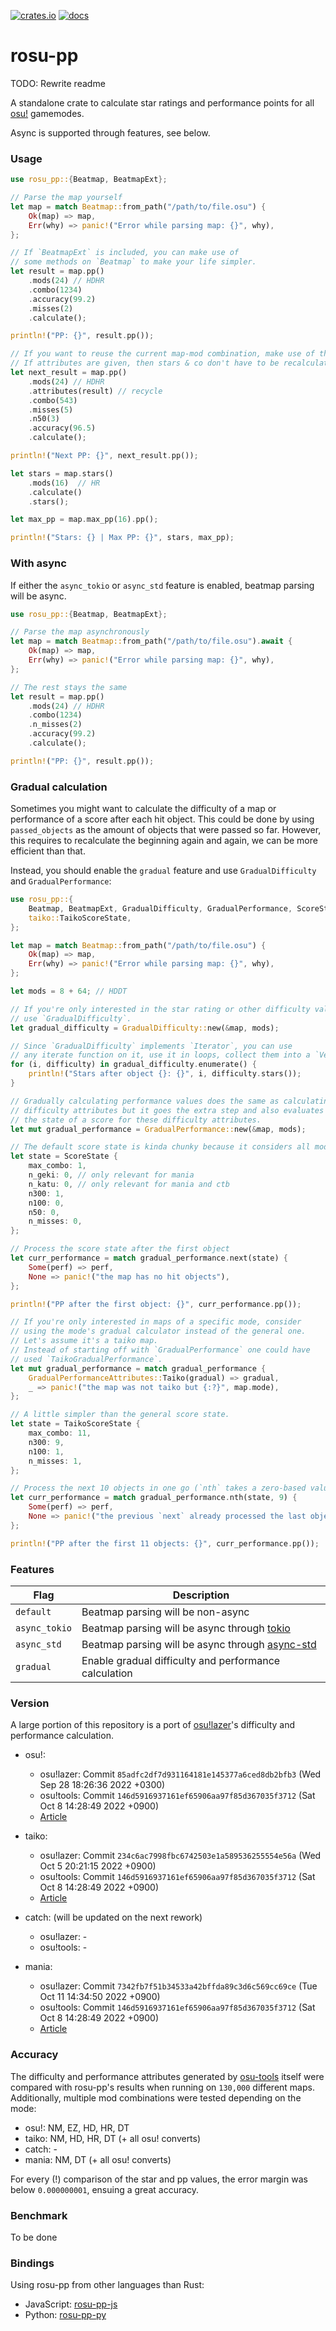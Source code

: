 [![crates.io](https://img.shields.io/crates/v/rosu-pp.svg)](https://crates.io/crates/rosu-pp) [![docs](https://docs.rs/rosu-pp/badge.svg)](https://docs.rs/rosu-pp)

# rosu-pp

TODO: Rewrite readme

A standalone crate to calculate star ratings and performance points for all [osu!](https://osu.ppy.sh/home) gamemodes.

Async is supported through features, see below.

### Usage

```rust
use rosu_pp::{Beatmap, BeatmapExt};

// Parse the map yourself
let map = match Beatmap::from_path("/path/to/file.osu") {
    Ok(map) => map,
    Err(why) => panic!("Error while parsing map: {}", why),
};

// If `BeatmapExt` is included, you can make use of
// some methods on `Beatmap` to make your life simpler.
let result = map.pp()
    .mods(24) // HDHR
    .combo(1234)
    .accuracy(99.2)
    .misses(2)
    .calculate();

println!("PP: {}", result.pp());

// If you want to reuse the current map-mod combination, make use of the previous result!
// If attributes are given, then stars & co don't have to be recalculated.
let next_result = map.pp()
    .mods(24) // HDHR
    .attributes(result) // recycle
    .combo(543)
    .misses(5)
    .n50(3)
    .accuracy(96.5)
    .calculate();

println!("Next PP: {}", next_result.pp());

let stars = map.stars()
    .mods(16)  // HR
    .calculate()
    .stars();

let max_pp = map.max_pp(16).pp();

println!("Stars: {} | Max PP: {}", stars, max_pp);
```

### With async
If either the `async_tokio` or `async_std` feature is enabled, beatmap parsing will be async.

```rust
use rosu_pp::{Beatmap, BeatmapExt};

// Parse the map asynchronously
let map = match Beatmap::from_path("/path/to/file.osu").await {
    Ok(map) => map,
    Err(why) => panic!("Error while parsing map: {}", why),
};

// The rest stays the same
let result = map.pp()
    .mods(24) // HDHR
    .combo(1234)
    .n_misses(2)
    .accuracy(99.2)
    .calculate();

println!("PP: {}", result.pp());
```

### Gradual calculation
Sometimes you might want to calculate the difficulty of a map or performance of a score after each hit object.
This could be done by using `passed_objects` as the amount of objects that were passed so far.
However, this requires to recalculate the beginning again and again, we can be more efficient than that.

Instead, you should enable the `gradual` feature and use `GradualDifficulty` and `GradualPerformance`:

```rust
use rosu_pp::{
    Beatmap, BeatmapExt, GradualDifficulty, GradualPerformance, ScoreState,
    taiko::TaikoScoreState,
};

let map = match Beatmap::from_path("/path/to/file.osu") {
    Ok(map) => map,
    Err(why) => panic!("Error while parsing map: {}", why),
};

let mods = 8 + 64; // HDDT

// If you're only interested in the star rating or other difficulty values,
// use `GradualDifficulty`.
let gradual_difficulty = GradualDifficulty::new(&map, mods);

// Since `GradualDifficulty` implements `Iterator`, you can use
// any iterate function on it, use it in loops, collect them into a `Vec`, ...
for (i, difficulty) in gradual_difficulty.enumerate() {
    println!("Stars after object {}: {}", i, difficulty.stars());
}

// Gradually calculating performance values does the same as calculating
// difficulty attributes but it goes the extra step and also evaluates
// the state of a score for these difficulty attributes.
let mut gradual_performance = GradualPerformance::new(&map, mods);

// The default score state is kinda chunky because it considers all modes.
let state = ScoreState {
    max_combo: 1,
    n_geki: 0, // only relevant for mania
    n_katu: 0, // only relevant for mania and ctb
    n300: 1,
    n100: 0,
    n50: 0,
    n_misses: 0,
};

// Process the score state after the first object
let curr_performance = match gradual_performance.next(state) {
    Some(perf) => perf,
    None => panic!("the map has no hit objects"),
};

println!("PP after the first object: {}", curr_performance.pp());

// If you're only interested in maps of a specific mode, consider
// using the mode's gradual calculator instead of the general one.
// Let's assume it's a taiko map.
// Instead of starting off with `GradualPerformance` one could have
// used `TaikoGradualPerformance`.
let mut gradual_performance = match gradual_performance {
    GradualPerformanceAttributes::Taiko(gradual) => gradual,
    _ => panic!("the map was not taiko but {:?}", map.mode),
};

// A little simpler than the general score state.
let state = TaikoScoreState {
    max_combo: 11,
    n300: 9,
    n100: 1,
    n_misses: 1,
};

// Process the next 10 objects in one go (`nth` takes a zero-based value).
let curr_performance = match gradual_performance.nth(state, 9) {
    Some(perf) => perf,
    None => panic!("the previous `next` already processed the last object"),
};

println!("PP after the first 11 objects: {}", curr_performance.pp());
```

### Features

| Flag          | Description                                                                              |
| ------------- |------------------------------------------------------------------------------------------|
| `default`     | Beatmap parsing will be non-async                                                        |
| `async_tokio` | Beatmap parsing will be async through [tokio](https://github.com/tokio-rs/tokio)         |
| `async_std`   | Beatmap parsing will be async through [async-std](https://github.com/async-rs/async-std) |
| `gradual`     | Enable gradual difficulty and performance calculation                                    |

### Version

A large portion of this repository is a port of [osu!lazer](https://github.com/ppy/osu)'s difficulty and performance calculation.

- osu!:
  - osu!lazer: Commit `85adfc2df7d931164181e145377a6ced8db2bfb3` (Wed Sep 28 18:26:36 2022 +0300)
  - osu!tools: Commit `146d5916937161ef65906aa97f85d367035f3712` (Sat Oct 8 14:28:49 2022 +0900)
  - [Article](https://osu.ppy.sh/home/news/2022-09-30-changes-to-osu-sr-and-pp)

- taiko:
  - osu!lazer: Commit `234c6ac7998fbc6742503e1a589536255554e56a` (Wed Oct 5 20:21:15 2022 +0900)
  - osu!tools: Commit `146d5916937161ef65906aa97f85d367035f3712` (Sat Oct 8 14:28:49 2022 +0900)
  - [Article](https://osu.ppy.sh/home/news/2022-09-28-changes-to-osu-taiko-sr-and-pp)

- catch: (will be updated on the next rework)
  - osu!lazer: -
  - osu!tools: -

- mania:
  - osu!lazer: Commit `7342fb7f51b34533a42bffda89c3d6c569cc69ce` (Tue Oct 11 14:34:50 2022 +0900)
  - osu!tools: Commit `146d5916937161ef65906aa97f85d367035f3712` (Sat Oct 8 14:28:49 2022 +0900)
  - [Article](https://osu.ppy.sh/home/news/2022-10-09-changes-to-osu-mania-sr-and-pp)

### Accuracy

The difficulty and performance attributes generated by [osu-tools](https://github.com/ppy/osu-tools) itself were compared with rosu-pp's results when running on `130,000` different maps. Additionally, multiple mod combinations were tested depending on the mode:

- osu!: NM, EZ, HD, HR, DT
- taiko: NM, HD, HR, DT (+ all osu! converts)
- catch: -
- mania: NM, DT (+ all osu! converts)

For every (!) comparison of the star and pp values, the error margin was below `0.000000001`, ensuing a great accuracy.

### Benchmark

To be done

### Bindings

Using rosu-pp from other languages than Rust:
- JavaScript: [rosu-pp-js](https://github.com/MaxOhn/rosu-pp-js)
- Python: [rosu-pp-py](https://github.com/MaxOhn/rosu-pp-py)